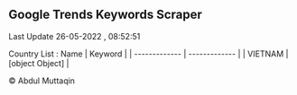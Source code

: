 

## Google Trends Keywords Scraper 
 
Last Update 26-05-2022 , 08:52:51

Country List :
 Name  | Keyword |
| ------------- | ------------- |
| VIETNAM | [object Object] |



© Abdul Muttaqin 
